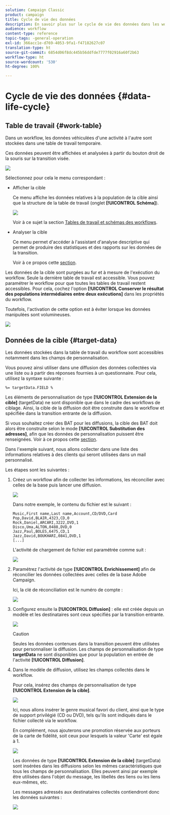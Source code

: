 ```yaml
---
solution: Campaign Classic
product: campaign
title: Cycle de vie des données
description: En savoir plus sur le cycle de vie des données dans les workflows
audience: workflow
content-type: reference
topic-tags: -general-operation
exl-id: 366acc1e-d769-4053-9fa1-f47182627c07
translation-type: ht
source-git-commit: 6854d06f8dc445b56ddfde7777f02916a60f2b63
workflow-type: ht
source-wordcount: '530'
ht-degree: 100%

---
```


# Cycle de vie des données {#data-life-cycle}

## Table de travail {#work-table}

Dans un workflow, les données véhiculées d&#39;une activité à l&#39;autre sont stockées dans une table de travail temporaire.

Ces données peuvent être affichées et analysées à partir du bouton droit de la souris sur la transition visée.

![](assets/wf-right-click-analyze.png)

Sélectionnez pour cela le menu correspondant :

* Afficher la cible

   Ce menu affiche les données relatives à la population de la cible ainsi que la structure de la table de travail (onglet **[!UICONTROL Schéma]**).

   ![](assets/wf-right-click-display.png)

   Voir à ce sujet la section [Tables de travail et schémas des workflows](../../workflow/using/monitoring-workflow-execution.md#worktables-and-workflow-schema).

* Analyser la cible

   Ce menu permet d&#39;accéder à l&#39;assistant d&#39;analyse descriptive qui permet de produire des statistiques et des rapports sur les données de la transition.

   Voir à ce propos cette [section](../../reporting/using/using-the-descriptive-analysis-wizard.md).

Les données de la cible sont purgées au fur et à mesure de l&#39;exécution du workflow. Seule la dernière table de travail est accessible. Vous pouvez paramétrer le workflow pour que toutes les tables de travail restent accessibles. Pour cela, cochez l&#39;option **[!UICONTROL Conserver le résultat des populations intermédiaires entre deux exécutions]** dans les propriétés du workflow.

Toutefois, l&#39;activation de cette option est à éviter lorsque les données manipulées sont volumineuses.

![](assets/wf-purge-data-option.png)

## Données de la cible {#target-data}

Les données stockées dans la table de travail du workflow sont accessibles notamment dans les champs de personnalisation.

Vous pouvez ainsi utiliser dans une diffusion des données collectées via une liste ou à partir des réponses fournies à un questionnaire. Pour cela, utilisez la syntaxe suivante :

```
%= targetData.FIELD %
```

Les éléments de personnalisation de type **[!UICONTROL Extension de la cible]** (targetData) ne sont disponible que dans le cadre des workflows de ciblage. Ainsi, la cible de la diffusion doit être construite dans le workflow et spécifiée dans la transition entrante de la diffusion.

Si vous souhaitez créer des BAT pour les diffusions, la cible des BAT doit alors être construite selon le mode **[!UICONTROL Substitution des adresses]**, afin que les données de personnalisation puissent être renseignées. Voir à ce propos cette [section](../../delivery/using/steps-defining-the-target-population.md#using-address-substitution-in-proof).

Dans l&#39;exemple suivant, nous allons collecter dans une liste des informations relatives à des clients qui seront utilisées dans un mail personnalisé.

Les étapes sont les suivantes :

1. Créez un workflow afin de collecter les informations, les réconcilier avec celles de la base puis lancer une diffusion.

   ![](assets/wf-targetdata-sample-1.png)

   Dans notre exemple, le contenu du fichier est le suivant :

   ```
   Music,First name,Last name,Account,CD/DVD,Card
   Pop,David,BLAIR,4323,CD,0
   Rock,Daniel,ARCARI,3222,DVD,1
   Disco,Uma,ALTON,0488,DVD,0
   Jazz,Paul,BOLES,6475,CD,1
   Jazz,David,BOUKHARI,0841,DVD,1
   [...]
   ```

   L&#39;activité de chargement de fichier est paramétrée comme suit :

   ![](assets/wf-targetdata-sample-2.png)

1. Paramétrez l&#39;activité de type **[!UICONTROL Enrichissement]** afin de réconcilier les données collectées avec celles de la base Adobe Campaign.

   Ici, la clé de réconciliation est le numéro de compte :

   ![](assets/wf-targetdata-sample-3.png)

1. Configurez ensuite la **[!UICONTROL Diffusion]** : elle est créée depuis un modèle et les destinataires sont ceux spécifiés par la transition entrante.

   ![](assets/wf-targetdata-sample-4.png)

   >[!CAUTION]
   >
   >Seules les données contenues dans la transition peuvent être utilisées pour personnaliser la diffusion. Les champs de personnalisation de type **targetData** ne sont disponibles que pour la population en entrée de l&#39;activité **[!UICONTROL Diffusion]**.

1. Dans le modèle de diffusion, utilisez les champs collectés dans le workflow.

   Pour cela, insérez des champs de personnalisation de type **[!UICONTROL Extension de la cible]**.

   ![](assets/wf-targetdata-sample-5.png)

   Ici, nous allons insérer le genre musical favori du client, ainsi que le type de support privilégié (CD ou DVD), tels qu&#39;ils sont indiqués dans le fichier collecté via le workflow.

   En complément, nous ajouterons une promotion réservée aux porteurs de la carte de fidélité, soit ceux pour lesquels la valeur &#39;Carte&#39; est égale à 1.

   ![](assets/wf-targetdata-sample-6.png)

   Les données de type **[!UICONTROL Extension de la cible]** (targetData) sont insérées dans les diffusions selon les mêmes caractéristiques que tous les champs de personnalisation. Elles peuvent ainsi par exemple être utilisées dans l&#39;objet du message, les libellés des liens ou les liens eux-mêmes, etc.

   Les messages adressés aux destinataires collectés contiendront donc les données suivantes :

   ![](assets/wf-targetdata-sample-7.png)
